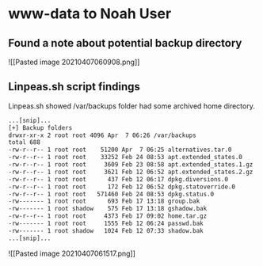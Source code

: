 # www-data to Noah User
## Found a note about potential backup directory
![[Pasted image 20210407060908.png]]
## Linpeas.sh script findings 
Linpeas.sh showed /var/backups folder had some archived home directory.

```bash
...[snip]...
[+] Backup folders
drwxr-xr-x 2 root root 4096 Apr  7 06:26 /var/backups
total 688
-rw-r--r-- 1 root root    51200 Apr  7 06:25 alternatives.tar.0
-rw-r--r-- 1 root root    33252 Feb 24 08:53 apt.extended_states.0
-rw-r--r-- 1 root root     3609 Feb 23 08:58 apt.extended_states.1.gz
-rw-r--r-- 1 root root     3621 Feb 12 06:52 apt.extended_states.2.gz
-rw-r--r-- 1 root root      437 Feb 12 06:17 dpkg.diversions.0
-rw-r--r-- 1 root root      172 Feb 12 06:52 dpkg.statoverride.0
-rw-r--r-- 1 root root   571460 Feb 24 08:53 dpkg.status.0
-rw------- 1 root root      693 Feb 17 13:18 group.bak
-rw------- 1 root shadow    575 Feb 17 13:18 gshadow.bak
-rw-r--r-- 1 root root     4373 Feb 17 09:02 home.tar.gz
-rw------- 1 root root     1555 Feb 12 06:24 passwd.bak
-rw------- 1 root shadow   1024 Feb 12 07:33 shadow.bak
...[snip]...
```
![[Pasted image 20210407061517.png]]